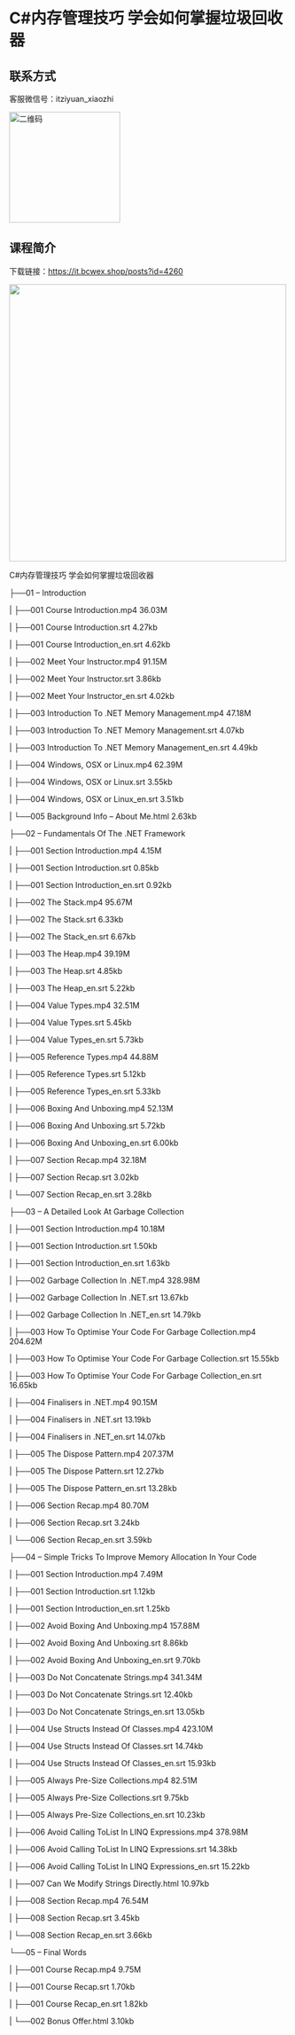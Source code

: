 # C#内存管理技巧 学会如何掌握垃圾回收器

## 联系方式

客服微信号：itziyuan_xiaozhi

<img src="https://ziyuanyun.oss-cn-guangzhou.aliyuncs.com/common/20240614073449/666b82192834a.jpg" width="200" height="200" alt="二维码">

## 课程简介

下载链接：https://it.bcwex.shop/posts?id=4260

<img src="https://ziyuanyun.oss-cn-guangzhou.aliyuncs.com/yun/20240714073037/66930e1d5d04c.jpg" width="500" alt="">

  

 C#内存管理技巧 学会如何掌握垃圾回收器

 ├──01 &#8211; Introduction

 | ├──001 Course Introduction.mp4 36.03M

 | ├──001 Course Introduction.srt 4.27kb

 | ├──001 Course Introduction_en.srt 4.62kb

 | ├──002 Meet Your Instructor.mp4 91.15M

 | ├──002 Meet Your Instructor.srt 3.86kb

 | ├──002 Meet Your Instructor_en.srt 4.02kb

 | ├──003 Introduction To .NET Memory Management.mp4 47.18M

 | ├──003 Introduction To .NET Memory Management.srt 4.07kb

 | ├──003 Introduction To .NET Memory Management_en.srt 4.49kb

 | ├──004 Windows, OSX or Linux.mp4 62.39M

 | ├──004 Windows, OSX or Linux.srt 3.55kb

 | ├──004 Windows, OSX or Linux_en.srt 3.51kb

 | └──005 Background Info &#8211; About Me.html 2.63kb

 ├──02 &#8211; Fundamentals Of The .NET Framework

 | ├──001 Section Introduction.mp4 4.15M

 | ├──001 Section Introduction.srt 0.85kb

 | ├──001 Section Introduction_en.srt 0.92kb

 | ├──002 The Stack.mp4 95.67M

 | ├──002 The Stack.srt 6.33kb

 | ├──002 The Stack_en.srt 6.67kb

 | ├──003 The Heap.mp4 39.19M

 | ├──003 The Heap.srt 4.85kb

 | ├──003 The Heap_en.srt 5.22kb

 | ├──004 Value Types.mp4 32.51M

 | ├──004 Value Types.srt 5.45kb

 | ├──004 Value Types_en.srt 5.73kb

 | ├──005 Reference Types.mp4 44.88M

 | ├──005 Reference Types.srt 5.12kb

 | ├──005 Reference Types_en.srt 5.33kb

 | ├──006 Boxing And Unboxing.mp4 52.13M

 | ├──006 Boxing And Unboxing.srt 5.72kb

 | ├──006 Boxing And Unboxing_en.srt 6.00kb

 | ├──007 Section Recap.mp4 32.18M

 | ├──007 Section Recap.srt 3.02kb

 | └──007 Section Recap_en.srt 3.28kb

 ├──03 &#8211; A Detailed Look At Garbage Collection

 | ├──001 Section Introduction.mp4 10.18M

 | ├──001 Section Introduction.srt 1.50kb

 | ├──001 Section Introduction_en.srt 1.63kb

 | ├──002 Garbage Collection In .NET.mp4 328.98M

 | ├──002 Garbage Collection In .NET.srt 13.67kb

 | ├──002 Garbage Collection In .NET_en.srt 14.79kb

 | ├──003 How To Optimise Your Code For Garbage Collection.mp4 204.62M

 | ├──003 How To Optimise Your Code For Garbage Collection.srt 15.55kb

 | ├──003 How To Optimise Your Code For Garbage Collection_en.srt 16.65kb

 | ├──004 Finalisers in .NET.mp4 90.15M

 | ├──004 Finalisers in .NET.srt 13.19kb

 | ├──004 Finalisers in .NET_en.srt 14.07kb

 | ├──005 The Dispose Pattern.mp4 207.37M

 | ├──005 The Dispose Pattern.srt 12.27kb

 | ├──005 The Dispose Pattern_en.srt 13.28kb

 | ├──006 Section Recap.mp4 80.70M

 | ├──006 Section Recap.srt 3.24kb

 | └──006 Section Recap_en.srt 3.59kb

 ├──04 &#8211; Simple Tricks To Improve Memory Allocation In Your Code

 | ├──001 Section Introduction.mp4 7.49M

 | ├──001 Section Introduction.srt 1.12kb

 | ├──001 Section Introduction_en.srt 1.25kb

 | ├──002 Avoid Boxing And Unboxing.mp4 157.88M

 | ├──002 Avoid Boxing And Unboxing.srt 8.86kb

 | ├──002 Avoid Boxing And Unboxing_en.srt 9.70kb

 | ├──003 Do Not Concatenate Strings.mp4 341.34M

 | ├──003 Do Not Concatenate Strings.srt 12.40kb

 | ├──003 Do Not Concatenate Strings_en.srt 13.05kb

 | ├──004 Use Structs Instead Of Classes.mp4 423.10M

 | ├──004 Use Structs Instead Of Classes.srt 14.74kb

 | ├──004 Use Structs Instead Of Classes_en.srt 15.93kb

 | ├──005 Always Pre-Size Collections.mp4 82.51M

 | ├──005 Always Pre-Size Collections.srt 9.75kb

 | ├──005 Always Pre-Size Collections_en.srt 10.23kb

 | ├──006 Avoid Calling ToList In LINQ Expressions.mp4 378.98M

 | ├──006 Avoid Calling ToList In LINQ Expressions.srt 14.38kb

 | ├──006 Avoid Calling ToList In LINQ Expressions_en.srt 15.22kb

 | ├──007 Can We Modify Strings Directly.html 10.97kb

 | ├──008 Section Recap.mp4 76.54M

 | ├──008 Section Recap.srt 3.45kb

 | └──008 Section Recap_en.srt 3.66kb

 └──05 &#8211; Final Words

 | ├──001 Course Recap.mp4 9.75M

 | ├──001 Course Recap.srt 1.70kb

 | ├──001 Course Recap_en.srt 1.82kb

 | └──002 Bonus Offer.html 3.10kb

  